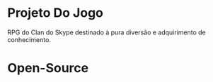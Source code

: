 # Projeto Do Jogo

RPG do Clan do Skype destinado à pura diversão e adquirimento de conhecimento.

# Open-Source
